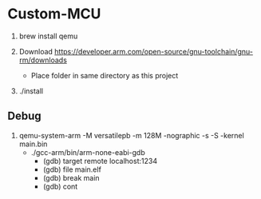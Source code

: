 # Custom-MCU
1. brew install qemu

2. Download https://developer.arm.com/open-source/gnu-toolchain/gnu-rm/downloads
	- Place folder in same directory as this project

3. ./install

## Debug
1. qemu-system-arm -M versatilepb -m 128M -nographic -s -S -kernel main.bin
	- ./gcc-arm/bin/arm-none-eabi-gdb
		- (gdb) target remote localhost:1234
		- (gdb) file main.elf
		- (gdb) break main
		- (gdb) cont
